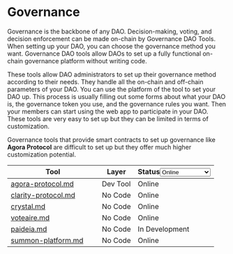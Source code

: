 # Governance

Governance is the backbone of any DAO. Decision-making, voting, and decision enforcement can be made on-chain by Governance DAO Tools. When setting up your DAO, you can choose the governance method you want. Governance DAO tools allow DAOs to set up a fully functional on-chain governance platform without writing code.&#x20;

These tools allow DAO administrators to set up their governance method according to their needs. They handle all the on-chain and off-chain parameters of your DAO. You can use the platform of the tool to set your DAO up. This process is usually filling out some forms about what your DAO is, the governance token you use, and the governance rules you want. Then your members can start using the web app to participate in your DAO. These tools are very easy to set up but they can be limited in terms of customization.

Governance tools that provide smart contracts to set up governance like **Agora Protocol** are difficult to set up but they offer much higher customization potential.

<table><thead><tr><th width="193">Tool</th><th>Layer</th><th>Status<select><option value="14420d088c44461596247ec1cf572304" label="Online" color="blue"></option><option value="18ec0635fac74fb09feaef3469c50708" label="In Development" color="blue"></option><option value="7c48ae1b7c234384bbf2d5033d2a0197" label="Testnet" color="blue"></option></select></th></tr></thead><tbody><tr><td><a data-mention href="../../all-docs/dao-tools/cardano/agora-protocol.md">agora-protocol.md</a></td><td>Dev Tool</td><td><span data-option="14420d088c44461596247ec1cf572304">Online</span></td></tr><tr><td><a data-mention href="../../all-docs/dao-tools/cardano/clarity-protocol.md">clarity-protocol.md</a></td><td>No Code</td><td><span data-option="14420d088c44461596247ec1cf572304">Online</span></td></tr><tr><td><a data-mention href="../../all-docs/dao-tools/cardano/crystal.md">crystal.md</a></td><td>No Code</td><td><span data-option="14420d088c44461596247ec1cf572304">Online</span></td></tr><tr><td><a data-mention href="../../all-docs/dao-tools/cardano/voteaire.md">voteaire.md</a></td><td>No Code</td><td><span data-option="14420d088c44461596247ec1cf572304">Online</span></td></tr><tr><td><a data-mention href="../../all-docs/dao-tools/cardano/paideia.md">paideia.md</a></td><td>No Code</td><td><span data-option="18ec0635fac74fb09feaef3469c50708">In Development</span></td></tr><tr><td><a data-mention href="../../all-docs/dao-tools/cardano/summon-platform.md">summon-platform.md</a></td><td>No Code</td><td><span data-option="14420d088c44461596247ec1cf572304">Online</span></td></tr></tbody></table>
